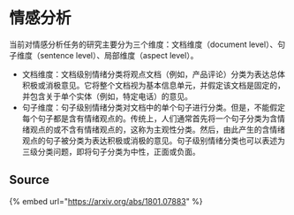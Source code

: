 # 情感分析

当前对情感分析任务的研究主要分为三个维度：文档维度（document level）、句子维度（sentence level）、局部维度（aspect level）。

* 文档维度：文档级别情绪分类将观点文档（例如，产品评论）分类为表达总体积极或消极意见。它将整个文档视为基本信息单元，并假定该文档是固定的，并包含关于单个实体（例如，特定电话）的意见。
* 句子维度：句子级别情绪分类对文档中的单个句子进行分类。但是，不能假定每个句子都是含有情绪观点的。传统上，人们通常首先将一个句子分类为含情绪观点的或不含有情绪观点的，这称为主观性分类。然后，由此产生的含情绪观点的句子被分类为表达积极或消极的意见。句子级别情绪分类也可以表述为三级分类问题，即将句子分类为中性，正面或负面。

## Source

{% embed url="https://arxiv.org/abs/1801.07883" %}

